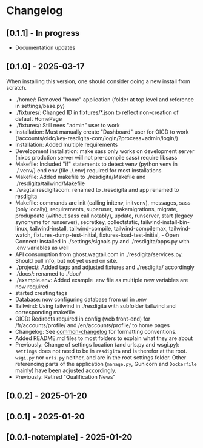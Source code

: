 # Changelog

## [0.1.1] - In progress

- Documentation updates

## [0.1.0] - 2025-03-17

When installing this version, one should consider doing a new install from scratch.

- ./home/: Removed "home" application (folder at top level and reference in settings/base.py)
- ./fixtures/: Changed ID in fixtures/*.json to reflect non-creation of default HomePage
- ./fixtures/: Still nees "admin" user to work
- Installation: Must manually create "Dashboard" user for OICD to work (/accounts/oidc/key-resdigita-com/login/?process=admin/login/)
- Installation: Added multiple requirements
- Development installation: make sass only works on development server (nixos prodction server will not pre-compile sass) require libsass
- Makefile: Included "if" statements to detect venv (python venv in ./.venv/) end env (file ./.env) required for most installations
- Makefile: Added makefile to ./resdigita/Makefile and ./resdigita/tailwind/Makefile
- ./wagtailresdigitacom: renamed to ./resdigita and app renamed to resdigita
- Makefile: commands are init (calling initenv, initvenv), messages, sass (only locally), requirements, superuser, makemigrations, migrate, produpdate (without sass call notably), update, runserver, start (legacy synonyme for runserver), secretkey, collectstatic, tailwind-install-bin-linux, tailwind-install, tailwind-compile, tailwind-compilemax, tailwind-watch, fixtures-dump-test-initial, fixtures-load-test-initial, - Open Connect: installed in ./settings/signals.py and ./resdigita/apps.py with .env variables as well
- API consumption from ghost.wagtail.com in ./resdigita/services.py. Should pull info, but not yet used on site.
- ./project/: Added tags and adjusted fixtures and ./resdigita/ accordingly
- ./docs/: renamed to ./doc/
- ./example.env: Added example .env file as multiple new variables are now required
- started creating tags
- Database: now configuring database from url in .env
- Tailwind: Using tailwind in ./resdigita with subfolder tailwind and corresponding makefile
- OICD: Redirects required in config (web front-end) for /fr/accounts/profile/ and /en/accounts/profile/ to home pages
- Changelog: See [common-changelog](https://github.com/vweevers/common-changelog) for formatting conventions.
- Added README.md files to most folders to explain what they are about
- Previously: Change of settings location (and urls.py and wsgi.py): `settings` does not need to be in `resdigita` and is therefor at the root. `wsgi.py` nor `urls.py` neither, and are in the root settings folder. Other referencing parts of the application (`manage.py`, Gunicorn and `Dockerfile` mainly) have been adjusted accordingly.
- Previously: Retired "Qualification News"

## [0.0.2] - 2025-01-20

## [0.0.1] - 2025-01-20

## [0.0.1-notemplate] - 2025-01-20
